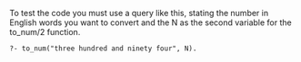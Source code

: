 To test the code you must use a query like this, stating the number in English words you want to convert and the N as the second variable for the to_num/2 function.

	?- to_num("three hundred and ninety four", N).